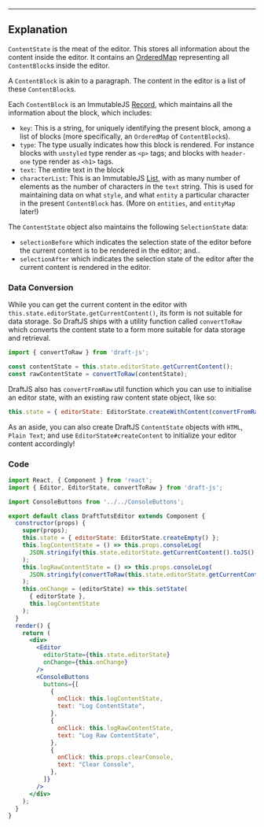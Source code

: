 ---
## Explanation
`ContentState` is the meat of the editor. This stores all information about the content inside the editor. It contains an [OrderedMap](https://facebook.github.io/immutable-js/docs/#/OrderedMap) representing all `ContentBlock`s inside the editor.

A `ContentBlock` is akin to a paragraph. The content in the editor is a list of these `ContentBlock`s.

Each `ContentBlock` is an ImmutableJS [Record](https://facebook.github.io/immutable-js/docs/#/Record), which maintains all the information about the block, which includes:
- `key`: This is a string, for uniquely identifying the present block, among a list of blocks (more specifically, an `OrderedMap` of `ContentBlock`s).
- `type`: The type usually indicates how this block is rendered. For instance blocks with `unstyled` type render as `<p>` tags; and blocks with `header-one` type render as `<h1>` tags.
- `text`: The entire text in the block
- `characterList`: This is an ImmutableJS [List](https://facebook.github.io/immutable-js/docs/#/Record), with as many number of elements as the number of characters in the `text` string. This is used for maintaining data on what `style`, and what `entity` a particular character in the present `ContentBlock` has. (More on `entities`, and `entityMap` later!)

The `ContentState` object also maintains the following `SelectionState` data:
- `selectionBefore` which indicates the selection state of the editor before the current content is to be rendered in the editor; and..
- `selectionAfter` which indicates the selection state of the editor after the current content is rendered in the editor.

### Data Conversion

While you can get the current content in the editor with `this.state.editorState.getCurrentContent()`, its form is not suitable for data storage. So DraftJS ships with a utility function called `convertToRaw` which converts the content state to a form more suitable for data storage and retrieval.

```jsx
import { convertToRaw } from 'draft-js';

const contentState = this.state.editorState.getCurrentContent();
const rawContentState = convertToRaw(contentState);
```

DraftJS also has `convertFromRaw` util function which you can use to initialise an editor state, with an existing raw content state object, like so:

```jsx
this.state = { editorState: EditorState.createWithContent(convertFromRaw(rawContentState))}
```

As an aside, you can also create DraftJS `ContentState` objects with `HTML`, `Plain Text`; and use `EditorState#createContent` to initialize your editor content accordingly!


### Code
```jsx
import React, { Component } from 'react';
import { Editor, EditorState, convertToRaw } from 'draft-js';

import ConsoleButtons from '../../ConsoleButtons';

export default class DraftTutsEditor extends Component {
  constructor(props) {
    super(props);
    this.state = { editorState: EditorState.createEmpty() };
    this.logContentState = () => this.props.consoleLog(
      JSON.stringify(this.state.editorState.getCurrentContent().toJS(), null, 4)
    );
    this.logRawContentState = () => this.props.consoleLog(
      JSON.stringify(convertToRaw(this.state.editorState.getCurrentContent()), null, 4)
    );
    this.onChange = (editorState) => this.setState(
      { editorState },
      this.logContentState
    );
  }
  render() {
    return (
      <div>
        <Editor
          editorState={this.state.editorState}
          onChange={this.onChange}
        />
        <ConsoleButtons
          buttons={[
            {
              onClick: this.logContentState,
              text: "Log ContentState",
            },
            {
              onClick: this.logRawContentState,
              text: "Log Raw ContentState",
            },
            {
              onClick: this.props.clearConsole,
              text: "Clear Console",
            },
          ]}
        />
      </div>
    );
  }
}
```
